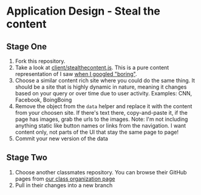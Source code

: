 # Application Design - Steal the content

## Stage One

1. Fork this repository.
2. Take a look at [client/stealthecontent.js](client/stealthecontent.js).  This is a pure content representation of I saw [when I googled "boring"](https://www.google.com/webhp?sourceid=chrome-instant&ion=1&espv=2&ie=UTF-8#q=boring).
3. Choose a similar content rich site where you could do the same thing.  It should be a site that is highly dynamic in nature, meaning it changes based on your query or over time due to user activity.  Examples: CNN, Facebook, BoingBoing
4. Remove the object from the `data` helper and replace it with the content from your choosen site.  If there's text there, copy-and-paste it, if the page has images, grab the urls to the images. Note: I'm not including anything static like button names or links from the navigation.  I want content only, not parts of the UI that stay the same page to page!
5. Commit your new version of the data

## Stage Two

1. Choose another classmates repository.  You can browse their GitHub pages from [our class organization page](https://github.com/orgs/IAMColumbia/teams/applicationdesign2015sp)
2. Pull in their changes into a new branch 
